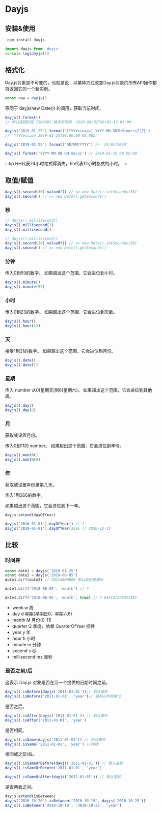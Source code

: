 # Dayjs

## 安装&使用
```bash
 npm install dayjs
```
```js
import dayjs from 'dayjs'
console.log(dayjs())
```
## 格式化
Day.js对象是不可变的，也就是说，以某种方式改变Day.js对象的所有API操作都将返回它的一个新实例。

```js
const now = dayjs()
```
等同于 dayjs(new Date()) 的调用，获取当前时间。

```js
dayjs().format()
// 默认返回的是 ISO8601 格式字符串 '2020-04-02T08:02:17-05:00'

dayjs('2019-01-25').format('[YYYYescape] YYYY-MM-DDTHH:mm:ssZ[Z]')
// 'YYYYescape 2019-01-25T00:00:00-02:00Z'

dayjs('2019-01-25').format('DD/MM/YYYY') // '25/01/2019'

dayjs().format('YYYY-MM-DD HH:mm:ss') // 2019-01-25 00:00:00
```
:::tip
HH代表24小时格式得消失，hh代表12小时格式的小时。
:::

## 取值/赋值
```js
dayjs().second(30).valueOf() // => new Date().setSeconds(30)
dayjs().second() // => new Date().getSeconds()
```
### 秒
```js
// dayjs().millisecond()
dayjs().millisecond(1)
dayjs().millisecond()

// dayjs().millisecond()
dayjs().second(30).valueOf() // => new Date().setSeconds(30)
dayjs().second() // => new Date().getSeconds()
```
### 分钟
传入0到59的数字。 如果超出这个范围，它会进位到小时。
```js
dayjs().minute()
dayjs().minute(59)
```
### 小时
传入0到23的数字。 如果超出这个范围，它会进位到天数。
```js
dayjs().hour()
dayjs().hour(12)
```
### 天
接受1到31的数字。 如果超出这个范围，它会进位到月份。
```js
dayjs().date()
dayjs().date(1)
```
### 星期
传入 number 从0(星期天)到6(星期六)。 如果超出这个范围，它会进位到其他周。
```js
dayjs().day()
dayjs().day(0)
```
### 月
获取或设置月份。

传入0到11的 number。 如果超出这个范围，它会进位到年份。
```js
dayjs().month()
dayjs().month(0)
```
### 年
获取或设置年份里第几天。

传入1到366的数字。

如果超出这个范围，它会进位到下一年。
```js
dayjs.extend(dayOfYear)

dayjs('2010-01-01').dayOfYear() // 1
dayjs('2010-01-01').dayOfYear(365) // 2010-12-31
```
## 比较
### 时间差
```js
const date1 = dayjs('2019-01-25')
const date2 = dayjs('2018-06-05')
date1.diff(date2) // 20214000000 默认单位是毫秒

date1.diff('2018-06-05', 'month') // 7

date1.diff('2018-06-05', 'month', true) // 7.645161290322581
```
 - week	w	周
 - day	d	星期(星期日0，星期六6)
 - month	M	月份(0-11)
 - quarter	Q	季度，依赖 QuarterOfYear 插件
 - year	y	年
 - hour	h	小时
 - minute	m	分钟
 - second	s	秒
 - millisecond	ms	毫秒

### 是否之前/后
这表示 Day.js 对象是否在另一个提供的日期时间之前。
```js
dayjs().isBefore(dayjs('2011-01-01'))// 默认毫秒
dayjs().isBefore('2011-01-01', 'year')// 毫秒以外的单位
```
是否之后。
```js
dayjs().isAfter(dayjs('2011-01-01')) // 默认毫秒
dayjs().isAfter('2011-01-01', 'year')
```
是否相同。
```js
dayjs().isSame(dayjs('2011-01-01')) // 默认毫秒
dayjs().isSame('2011-01-01', 'year') //同理
```
相同或之前/后。
```js
dayjs().isSameOrBefore(dayjs('2011-01-01')) // 默认毫秒
dayjs().isSameOrBefore('2011-01-01', 'year')

dayjs().isSameOrAfter(dayjs('2011-01-01')) // 默认毫秒
```
是否两者之间。
```js
dayjs.extend(isBetween)
dayjs('2010-10-20').isBetween('2010-10-19', dayjs('2010-10-25'))
dayjs().isBetween('2010-10-19', '2010-10-25', 'year')
```